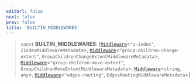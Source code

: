```yaml
---
editUrl: false
next: false
prev: false
title: 'BUILTIN_MIDDLEWARES'
---
```


> `const` **BUILTIN_MIDDLEWARES**: \[[`Middleware`](/api/other/middleware/)\<`"z-index"`, `ZIndexMiddlewareMetadata`\>, [`Middleware`](/api/other/middleware/)\<`"group-children-change-extent"`, `GroupChildrenChangeExtentMiddlewareMetadata`\>, [`Middleware`](/api/other/middleware/)\<`"group-children-move-extent"`, `GroupChildrenMoveExtentMiddlewareMetadata`\>, [`Middleware`](/api/other/middleware/)\<`string`, `any`\>, [`Middleware`](/api/other/middleware/)\<`"edges-routing"`, `EdgesRoutingMiddlewareMetadata`\>\]

